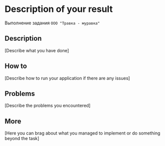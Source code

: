 # Description of your result

Выполнение задания  `ООО "Травка - муравка"`

## Description

[Describe what you have done]

## How to

[Describe how to run your application if there are any issues]

## Problems

[Describe the problems you encountered]

## More

[Here you can brag about what you managed to implement or do something beyond the task]


